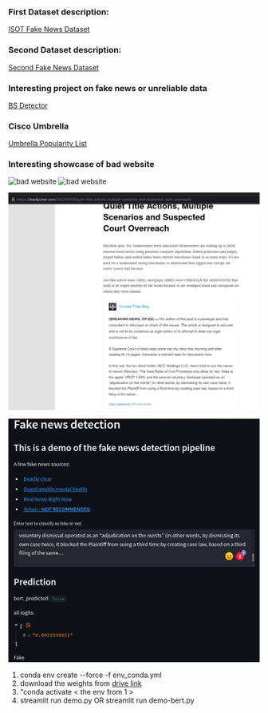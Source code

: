 <h3> First Dataset description: </h3>
<a href="https://www.uvic.ca/ecs/ece/isot/assets/docs/ISOT_Fake_News_Dataset_ReadMe.pdf"> ISOT Fake News Dataset </a>

<h3> Second Dataset description: </h3>
<a href="https://www.kaggle.com/datasets/jruvika/fake-news-detection?datasetId=6410"> Second Fake News Dataset </a>

<h3> Interesting project on fake news or unreliable data </h3>
<a href="https://github.com/selfagency/bs-detector"> BS Detector </a>

<h3> Cisco Umbrella </h3>
<a href="http://s3-us-west-1.amazonaws.com/umbrella-static/index.html"> Umbrella Popularity List </a>

<h3> Interesting showcase of bad website </h3>
<img src="research-papers/traceroure-sputniknews.png" alt="bad website">
<img src="research-papers/isp-warning.jpeg" alt="bad website">

![img.png](plots/img.png)

![img.png](plots/demo-app.png)


<ol>
<li> conda env create --force -f env_conda.yml
<li> download the weights from <a href="https://drive.google.com/drive/folders/1HDJij1n0HGbcTGJE4h2d5NjPhXwFgluN?usp=sharing"> drive link </a>
<li> "conda activate  < the env from 1 >
<li> streamlit run demo.py   OR     streamlit run demo-bert.py
</ol>
